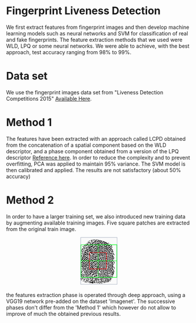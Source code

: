 # Fingerprint Liveness Detection
We first extract features from fingerprint images and then develop machine learning models such as neural networks and SVM for classification of real and fake fingerprints. The feature extraction methods that we used were WLD, LPQ or some neural networks.
We were able to achieve, with the best approach, test accuracy ranging from 98% to 99%.

# Data set
We use the fingerprint images data set from "Liveness Detection Competitions 2015"  [Available Here](http://livdet.org/registration.php).

# Method 1
The features have been extracted with an approach called LCPD obtained from the concatenation of a spatial component based on the WLD descriptor, and a phase component obtained from a version of the LPQ descriptor [Reference here](https://www.researchgate.net/publication/265164108_Local_contrast_phase_descriptor_for_fingerprint_liveness_detection).
In order to reduce the complexity and to prevent overfitting, PCA was applied to maintain 95% variance. The SVM model is then calibrated and applied.
The results are not satisfactory (about 50% accuracy)

# Method 2
In order to have a larger training set, we also introduced new training data by augmenting available training images. Five square patches are extracted from the original train image.
<div align="center">
<img src="img/Immagine1.png" width="100px">
</div>
<br />
the features extraction phase is operated through deep approach, using a VGG19 network pre-added on the dataset 'Imagenet'. The successive phases don't differ from the 'Method 1' which however do not allow to improve of much the obtained previous results.
